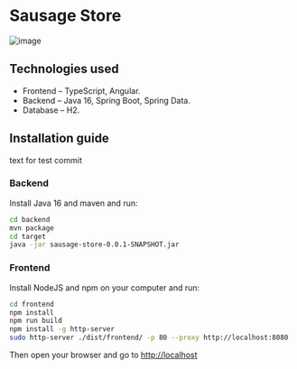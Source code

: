 # Sausage Store

![image](https://user-images.githubusercontent.com/9394918/121517767-69db8a80-c9f8-11eb-835a-e98ca07fd995.png)

## Technologies used

* Frontend – TypeScript, Angular.
* Backend  – Java 16, Spring Boot, Spring Data.
* Database – H2.

## Installation guide

text for test commit

### Backend

Install Java 16 and maven and run:

```bash
cd backend
mvn package
cd target
java -jar sausage-store-0.0.1-SNAPSHOT.jar
```

### Frontend

Install NodeJS and npm on your computer and run:

```bash
cd frontend
npm install
npm run build
npm install -g http-server
sudo http-server ./dist/frontend/ -p 80 --proxy http://localhost:8080
```

Then open your browser and go to [http://localhost](http://localhost)
